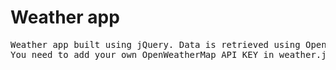 # Weather app
<pre>
Weather app built using jQuery. Data is retrieved using OpenWeatherMap online service.
You need to add your own OpenWeatherMap API KEY in weather.js file for the app to work.
</pre>